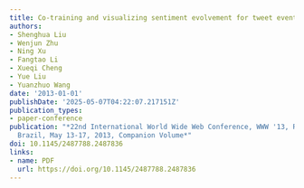 ```yaml
---
title: Co-training and visualizing sentiment evolvement for tweet events
authors:
- Shenghua Liu
- Wenjun Zhu
- Ning Xu
- Fangtao Li
- Xueqi Cheng
- Yue Liu
- Yuanzhuo Wang
date: '2013-01-01'
publishDate: '2025-05-07T04:22:07.217151Z'
publication_types:
- paper-conference
publication: "*22nd International World Wide Web Conference, WWW '13, Rio de Janeiro,
  Brazil, May 13-17, 2013, Companion Volume*"
doi: 10.1145/2487788.2487836
links:
- name: PDF
  url: https://doi.org/10.1145/2487788.2487836
---
```


